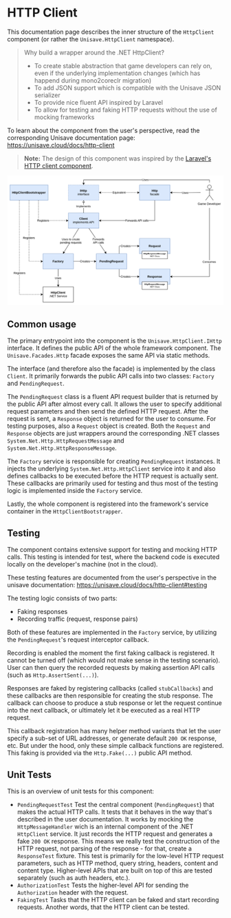 # HTTP Client

This documentation page describes the inner structure of the `HttpClient` component (or rather the `Unisave.HttpClient` namespace).

> Why build a wrapper around the .NET HttpClient?
> - To create stable abstraction that game developers can rely on, even if the underlying implementation changes (which has happend during mono2coreclr migration)
> - To add JSON support which is compatible with the Unisave JSON serializer
> - To provide nice fluent API inspired by Laravel
> - To allow for testing and faking HTTP requests without the use of mocking frameworks

To learn about the component from the user's perspective, read the corresponding Unisave documentation page: https://unisave.cloud/docs/http-client

> **Note:** The design of this component was inspired by the [Laravel's HTTP client component](https://laravel.com/docs/12.x/http-client).

<img src="http-client-code-diagram.svg" />
<!-- https://drive.google.com/file/d/1NlkHlixIv0MHTAOq79-tz5-BN9tAYmQw/view?usp=drive_link -->


## Common usage

The primary entrypoint into the component is the `Unisave.HttpClient.IHttp` interface. It defines the public API of the whole framework component. The `Unisave.Facades.Http` facade exposes the same API via static methods.

The interface (and therefore also the facade) is implemented by the class `Client`. It primarily forwards the public API calls into two classes: `Factory` and `PendingRequest`.

The `PendingRequest` class is a fluent API request builder that is returned by the public API after almost every call. It allows the user to specify additional request parameters and then send the defined HTTP request. After the request is sent, a `Response` object is returned for the user to consume. For testing purposes, also a `Request` object is created. Both the `Request` and `Response` objects are just wrappers around the corresponding .NET classes `System.Net.Http.HttpRequestMessage` and `System.Net.Http.HttpResponseMessage`.

The `Factory` service is responsible for creating `PendingRequest` instances. It injects the underlying `System.Net.Http.HttpClient` service into it and also defines callbacks to be executed before the HTTP request is actually sent. These callbacks are primarily used for testing and thus most of the testing logic is implemented inside the `Factory` service.

Lastly, the whole component is registered into the framework's service container in the `HttpClientBootstrapper`.


## Testing

The component contains extensive support for testing and mocking HTTP calls. This testing is intended for test, where the backend code is executed locally on the developer's machine (not in the cloud).

These testing features are documented from the user's perspective in the unisave documentation: https://unisave.cloud/docs/http-client#testing

The testing logic consists of two parts:

- Faking responses
- Recording traffic (request, response pairs)

Both of these features are implemented in the `Factory` service, by utilizing the `PendingRequest`'s request interceptor callback.

Recording is enabled the moment the first faking callback is registered. It cannot be turned off (which would not make sense in the testing scenario). User can then query the recorded requests by making assertion API calls (such as `Http.AssertSent(...)`).

Responses are faked by registering callbacks (called `stubCallbacks`) and these callbacks are then responsible for creating the stub response. The callback can choose to produce a stub response or let the request continue into the next callback, or ultimately let it be executed as a real HTTP request.

This callback registration has many helper method variants that let the user specify a sub-set of URL addresses, or generate default `200 OK` response, etc. But under the hood, only these simple callback functions are registered. This faking is provided via the `Http.Fake(...)` public API method.


## Unit Tests

This is an overview of unit tests for this component:

- `PendingRequestTest` Test the central component (`PendingRequest`) that makes the actual HTTP calls. It tests that it behaves in the way that's described in the user documentation. It works by mocking the `HttpMessageHandler` wich is an internal component of the .NET `HttpClient` service. It just records the HTTP request and generates a fake `200 OK` response. This means we really test the construction of the HTTP request, not parsing of the response - for that, create a `ResponseTest` fixture. This test is primarily for the low-level HTTP request parameters, such as HTTP method, query string, headers, content and content type. Higher-level APIs that are built on top of this are tested separately (such as auth headers, etc.).
- `AuthorizationTest` Tests the higher-level API for sending the `Authorization` header with the request.
- `FakingTest` Tasks that the HTTP client can be faked and start recording requests. Another words, that the HTTP client can be tested.
